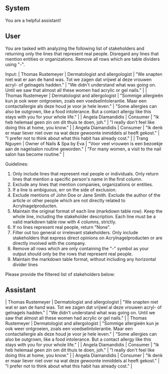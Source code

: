## System

You are a helpful assistant!

## User


You are tasked with analyzing the following list of stakeholders and returning only the lines that represent real people. Disregard any lines that mention entities or organizations. Remove all rows which are table dividers using "-".

Input:
| Thomas Rustemeyer | Dermatologist and allergologist | "We snapten niet wat er aan de hand was. Tot we zagen dat vrijwel al deze vrouwen acryl- of gelnagels hadden." | "We didn't understand what was going on. Until we saw that almost all these women had acrylic or gel nails." |
| Thomas Rustemeyer | Dermatologist and allergologist | "Sommige allergieën kun je ook weer ontgroeien, zoals een voedselintolerantie. Maar een contactallergie als deze houd je voor je hele leven." | "Some allergies can also be outgrown, like a food intolerance. But a contact allergy like this stays with you for your whole life." |
| Angela Diamandidis | Consumer | "Ik heb helemaal geen zin om dit thuis te doen, joh." | "I really don't feel like doing this at home, you know." |
| Angela Diamandidis | Consumer | "Ik denk er maar liever niet over na wat deze gewoonte inmiddels al heeft gekost." | "I prefer not to think about what this habit has already cost." |
| Trang Nguyen | Owner of Nails & Spa by Eva | "Voor veel vrouwen is een bezoekje aan de nagelsalon routine geworden." | "For many women, a visit to the nail salon has become routine." |

Guidelines:
1. Only include lines that represent real people or individuals. Only return lines that mention a specific person's name in the first column.
2. Exclude any lines that mention companies, organizations or entities.
3. If a line is ambiguous, err on the side of exclusion.
4. Exclude mentions of John Doe or Jane Smith. Exclude the author of the article or other people which are not directly related to Acrylnagelproducten.
5. Maintain the original format of each line (markdown table row). Keep the whole line, including the stakeholder description. Each line must be a valid markdown table row with 4 columns, strictly.
6. If no lines represent real people, return "None".
7. Filter out too general or irrelevant stakeholders. Only include stakeholders that express direct opinions on Acrylnagelproducten or are directly involved with the company.
8. Remove all rows which are only containing the "-" symbol as your output should only be the rows that represent real people.
9. Maintain the markdown table format, without including any horizontal divider lines

Please provide the filtered list of stakeholders below:
        

## Assistant

| Thomas Rustemeyer | Dermatologist and allergologist | "We snapten niet wat er aan de hand was. Tot we zagen dat vrijwel al deze vrouwen acryl- of gelnagels hadden." | "We didn't understand what was going on. Until we saw that almost all these women had acrylic or gel nails." |
| Thomas Rustemeyer | Dermatologist and allergologist | "Sommige allergieën kun je ook weer ontgroeien, zoals een voedselintolerantie. Maar een contactallergie als deze houd je voor je hele leven." | "Some allergies can also be outgrown, like a food intolerance. But a contact allergy like this stays with you for your whole life." |
| Angela Diamandidis | Consumer | "Ik heb helemaal geen zin om dit thuis te doen, joh." | "I really don't feel like doing this at home, you know." |
| Angela Diamandidis | Consumer | "Ik denk er maar liever niet over na wat deze gewoonte inmiddels al heeft gekost." | "I prefer not to think about what this habit has already cost." |

